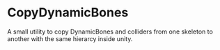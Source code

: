 # CopyDynamicBones
A small utility to copy DynamicBones and colliders from one skeleton to another with the same hierarcy inside unity.
